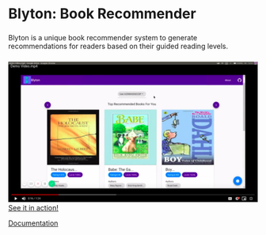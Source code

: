 # Blyton: Book Recommender

###
Blyton is a unique book recommender system to generate recommendations for readers based on their guided reading levels.
###

![screenshot](https://github.com/ankur-rc/blyton-book_recommender/raw/master/blyton.png)
[See it in action!](https://drive.google.com/open?id=1p0c06MfDv0IfNJjIirwQxibP-XFDfsyL) 


[Documentation](https://ankur-rc.github.io/blyton-book_recommender/)
